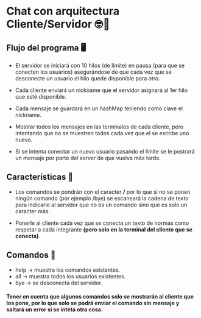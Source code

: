 # Chat con arquitectura Cliente/Servidor 🤓🥵

## Flujo del programa 🖥️

- El servidor se iniciará con 10 hilos (de límite) en pausa (para que se conecten los usuarios) asegurándose de que cada vez que se desconecte un usuario el hilo quede disponible para otro.

- Cada cliente enviará un nickname que el servidor asignará al 1er hilo que esté disponible.

- Cada mensaje se guardará en un hashMap teniendo como clave el nickname.

- Mostrar todos los mensajes en las terminales de cada cliente, pero intentando que no se muestren todos cada vez que el se escribe uno nuevo.

- Si se intenta conectar un nuevo usuario pasando el límite se le postrará un mensaje por parte del server de que vuelva más tarde.

## Características 🔑

- Los comandos se pondrán con el caracter **/** por lo que si no se ponen ningún comando (por ejemplo /bye) se escaneará la cadena de texto para indicarle al servidor que no es un comando sino que es solo un caracter más.

- Ponerle al cliente cada vez que se conecta un texto de normas como respetar a cada integrante **(pero solo en la terminal del cliente que se conecta)**.

## Comandos 🔡
- help -> muestra los comandos existentes.
- all -> muestra todos los usuarios existentes.
- bye -> se desconecta del servidor.
  
#### Tener en cuenta que algunos comandos solo se mostrarán al cliente que los pone, por lo que solo se podrá enviar el comando sin mensaje y saltará un error si se inteta otra cosa.
